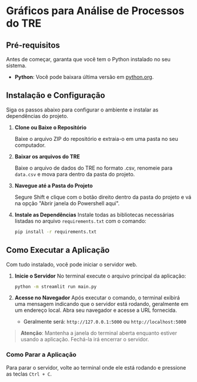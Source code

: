 # Gráficos para Análise de Processos do TRE


## Pré-requisitos

Antes de começar, garanta que você tem o Python instalado no seu sistema.

* **Python**: Você pode baixara última versão em [python.org](https://www.python.org/downloads/).

## Instalação e Configuração

Siga os passos abaixo para configurar o ambiente e instalar as dependências do projeto.

1.  **Clone ou Baixe o Repositório**

    Baixe o arquivo ZIP do repositório e extraia-o em uma pasta no seu computador.

2. **Baixar os arquivos do TRE**

    Baixe o arquivo de dados do TRE no formato .csv, renomeie para `data.csv` e mova para dentro da pasta do projeto.

3.  **Navegue até a Pasta do Projeto**

    Segure Shift e clique com o botão direito dentro da pasta do projeto e vá na opção "Abrir janela do Powershell aqui".

5.  **Instale as Dependências**
    Instale todas as bibliotecas necessárias listadas no arquivo `requirements.txt` com o comando:
    ```bash
    pip install -r requirements.txt
    ```

## Como Executar a Aplicação

Com tudo instalado, você pode iniciar o servidor web.

1.  **Inicie o Servidor**
    No terminal execute o arquivo principal da aplicação:
    ```bash
    python -m streamlit run main.py
    ```

2.  **Acesse no Navegador**
    Após executar o comando, o terminal exibirá uma mensagem indicando que o servidor está rodando, geralmente em um endereço local. Abra seu navegador e acesse a URL fornecida.
    * Geralmente será: `http://127.0.0.1:5000` ou `http://localhost:5000`

> **Atenção**: Mantenha a janela do terminal aberta enquanto estiver usando a aplicação. Fechá-la irá encerrar o servidor.

### Como Parar a Aplicação

Para parar o servidor, volte ao terminal onde ele está rodando e pressione as teclas `Ctrl + C`.
